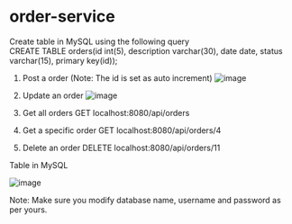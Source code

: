 # order-service

Create table in MySQL using the following query
<br/>
CREATE TABLE orders(id int(5), description varchar(30), date date, status varchar(15), primary key(id));

1. Post a order (Note: The id is set as auto increment)
![image](https://user-images.githubusercontent.com/37982804/149362001-2ce3e47f-2e20-45d8-a8df-769e025c605f.png)

2. Update an order
![image](https://user-images.githubusercontent.com/37982804/149362199-fcd339f4-3385-496c-9fe4-187809d22d4d.png)

3. Get all orders
GET localhost:8080/api/orders

4. Get a specific order
GET localhost:8080/api/orders/4

5. Delete an order
DELETE localhost:8080/api/orders/11

Table in MySQL

![image](https://user-images.githubusercontent.com/37982804/149362788-7ba005ad-660b-4f20-b5ed-ea7a076eca13.png)

Note: Make sure you modify database name, username and password as per yours.
